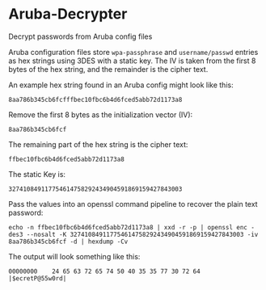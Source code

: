 # Aruba-Decrypter
Decrypt passwords from Aruba config files

Aruba configuration files store `wpa-passphrase` and `username/passwd` entries as hex strings using 3DES with a static key.  The IV is taken from the first 8 bytes of the hex string, and the remainder is the cipher text.

An example hex string found in an Aruba config might look like this:<br />
```
8aa786b345cb6fcfffbec10fbc6b4d6fced5abb72d1173a8
```

Remove the first 8 bytes as the initialization vector (IV):<br />
```
8aa786b345cb6fcf
```

The remaining part of the hex string is the cipher text:<br />
```
ffbec10fbc6b4d6fced5abb72d1173a8
```

The static Key is:<br />
```
327410849117754614758292434904591869159427843003
```

Pass the values into an openssl command pipeline to recover the plain text password:<br />
```
echo -n ffbec10fbc6b4d6fced5abb72d1173a8 | xxd -r -p | openssl enc -des3 --nosalt -K 327410849117754614758292434904591869159427843003 -iv 8aa786b345cb6fcf -d | hexdump -Cv
```

The output will look something like this:<br />
```
00000000    24 65 63 72 65 74 50 40 35 35 77 30 72 64    |$ecretP@55w0rd|
```

